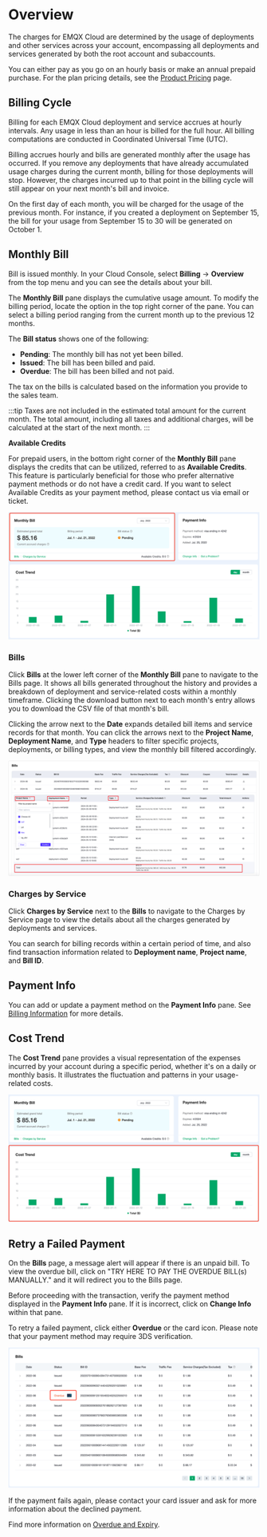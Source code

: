 # Overview

The charges for EMQX Cloud are determined by the usage of deployments and other services across your account, encompassing all deployments and services generated by both the root account and subaccounts.

You can either pay as you go on an hourly basis or make an annual prepaid purchase. For the plan pricing details, see the [Product Pricing](../price/pricing.md) page.

## Billing Cycle

Billing for each EMQX Cloud deployment and service accrues at hourly intervals. Any usage in less than an hour is billed for the full hour. All billing computations are conducted in Coordinated Universal Time (UTC).

Billing accrues hourly and bills are generated monthly after the usage has occurred. If you remove any deployments that have already accumulated usage charges during the current month, billing for those deployments will stop. However, the charges incurred up to that point in the billing cycle will still appear on your next month's bill and invoice.

On the first day of each month, you will be charged for the usage of the previous month. For instance, if you created a deployment on September 15, the bill for your usage from September 15 to 30 will be generated on October 1.

## Monthly Bill

Bill is issued monthly. In your Cloud Console, select **Billing** -> **Overview** from the top menu and you can see the details about your bill.

The **Monthly Bill** pane displays the cumulative usage amount. To modify the billing period, locate the option in the top right corner of the pane. You can select a billing period ranging from the current month up to the previous 12 months. 

The **Bill status** shows one of the following:

- **Pending**: The monthly bill has not yet been billed.
- **Issued**: The bill has been billed and paid.
- **Overdue**: The bill has been billed and not paid.

The tax on the bills is calculated based on the information you provide to the sales team.

:::tip
Taxes are not included in the estimated total amount for the current month. The total amount, including all taxes and additional charges, will be calculated at the start of the next month.
:::

**Available Credits**

For prepaid users, in the bottom right corner of the **Monthly Bill** pane displays the credits that can be utilized, referred to as **Available Credits**. This feature is particularly beneficial for those who prefer alternative payment methods or do not have a credit card. If you want to select Available Credits as your payment method, please contact us via email or ticket.

![month bill](./_assets/monthly_bill.png)

### Bills

Click **Bills** at the lower left corner of the **Monthly Bill** pane to navigate to the Bills page. It shows all bills generated throughout the history and provides a breakdown of deployment and service-related costs within a monthly timeframe. Clicking the download button next to each month's entry allows you to download the CSV file of that month's bill.

Clicking the arrow next to the **Date** expands detailed bill items and service records for that month. You can click the arrows next to the **Project Name**, **Deployment Name**, and **Type** headers to filter specific projects, deployments, or billing types, and view the monthly bill filtered accordingly.

![bills_filter](./_assets/bills_filter.png)

### Charges by Service

Click **Charges by Service** next to the **Bills** to navigate to the Charges by Service page to view the details about all the charges generated by deployments and services.

You can search for billing records within a certain period of time, and also find transaction information related to **Deployment name**, **Project name**, and **Bill ID**.

## Payment Info

You can add or update a payment method on the **Payment Info** pane. See [Billing Information](./billing_information.md) for more details.

## Cost Trend

The **Cost Trend** pane provides a visual representation of the expenses incurred by your account during a specific period, whether it's on a daily or monthly basis. It illustrates the fluctuation and patterns in your usage-related costs.

![month bill](./_assets/trend.png)


## Retry a Failed Payment

On the **Bills** page, a message alert will appear if there is an unpaid bill. To view the overdue bill, click on "TRY HERE TO PAY THE OVERDUE BILL(s) MANUALLY." and it will redirect you to the Bills page.

Before proceeding with the transaction, verify the payment method displayed in the **Payment Info** pane. If it is incorrect, click on **Change Info** within that pane.

To retry a failed payment, click either **Overdue** or the card icon. Please note that your payment method may require 3DS verification.

![overdue](./_assets/overdue.png)

If the payment fails again, please contact your card issuer and ask for more information about the declined payment.

Find more information on [Overdue and Expiry](./overdue.md).
